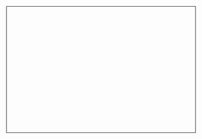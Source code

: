 <!DOCTYPE html> <html lang="en"> <head>     <meta charset="UTF-8">     <meta name="viewport" content="width=device-width, initial-scale=1.0">     <title>Flappy Bird</title>     <style>         canvas {             border: 1px solid black;             display: block;             margin: 0 auto;         }     </style> </head> <body>     <canvas id="canvas" width="480" height="320"></canvas>     <script>         const canvas = document.getElementById("canvas");         const ctx = canvas.getContext("2d");          const birdImage = new Image(); // 새 이미지 객체 생성         birdImage.src = 'https://www.google.com/search?client=ms-android-samsung-ss&sca_esv=2fa414b916555b62&sca_upv=1&sxsrf=ACQVn08yS7xEuwYgbMO5ffatA5jW7Qf1TA:1711866155593&q=%EC%9E%90%EB%8F%99%EC%B0%A8+%EC%9C%84%EC%97%90%EC%84%9C+%EB%B3%B8%EB%AA%A8%EC%8A%B5&uds=AMwkrPvNVLCVGNFESV01Ay3iEWk6j-VeY_Um-1Rcv1kaUN0uit3pSEy3GChbeoAkiRDu3UQnfWNeEuvr2CLDtmz4QSZoluhJSDtgCuPEvtFPCu3qKBTbAr3r9yQUzcDO8FS8UdE8AuqO8yT298-ptVW65hgar9XfkGpAxdqCuCs_qjRQeBaQj6vAVot04vc3tfUvYhwcU-xc4NV-04LT2msB3VXb5YZjkUAmUiA4p2PUiMOgOoU7u7gMS_r8cGnFADfa8lktWajUMxAQzDmmM4RY5oN3_x5qKQ&udm=2&prmd=isvnbmz&sa=X&ved=2ahUKEwipo-2w7p2FAxWRcvUHHQY6C4QQtKgLegQICxAB&biw=360&bih=647&dpr=3#vhid=IOvDlbtLL192aM&vssid=mosaic&ip=1'; // 이미지 URL 설정          const bird = {             x: 50,             y: canvas.height / 2,             radius: 20,             velocityY: 0,             gravity: 0.03,             jumpStrength: -1.5,              jump: function() {                 this.velocityY = this.jumpStrength;             },              update: function() {                 this.velocityY += this.gravity;                 this.y += this.velocityY;                  if (this.y > canvas.height || this.y < 0) {                     reset();                 }             },              draw: function() {                 ctx.drawImage(birdImage, this.x - this.radius, this.y - this.radius, this.radius * 2, this.radius * 2); // 이미지로 공 그리기             }         };          // 다른 플레이어 추가         const otherPlayers = [];          function drawOtherPlayers() {             otherPlayers.forEach(player => {                 ctx.drawImage(birdImage, player.x - player.radius, player.y - player.radius, player.radius * 2, player.radius * 2);             });         }          function addOtherPlayer(x, y) {             otherPlayers.push({x, y, radius: 20});         }          document.addEventListener("touchstart", function(event) {             bird.jump();         });          function reset() {             bird.y = canvas.height / 2;             bird.velocityY = 0;             pipes.length = 0;             score = 0;         }          function collisionDetection() {             pipes.forEach(p => {                 if (bird.x + bird.radius > p.x && bird.x - bird.radius < p.x + pipe.width &&                     (bird.y - bird.radius < p.height || bird.y + bird.radius > p.height + pipe.gap)) {                     reset();                 }             });         }          function gameLoop() {             ctx.clearRect(0, 0, canvas.width, canvas.height);              bird.update();             bird.draw();             pipe.update();             pipes.forEach(p => pipe.draw(p.x, p.height));             collisionDetection();              pipes.forEach(p => {                 if (p.x + pipe.width < bird.x && !p.passed) {                     score++;                     p.passed = true;                 }             });              drawScore();             drawOtherPlayers(); // 다른 플레이어 그리기              requestAnimationFrame(gameLoop);         }          function drawScore() {             ctx.fillStyle = "black";             ctx.font = "20px Arial";             ctx.fillText("Score: " + score, 10, 30);         }          // 다른 플레이어 추가         addOtherPlayer(150, canvas.height / 2);         addOtherPlayer(250, canvas.height / 3);          gameLoop();     </script> </body> </html> 